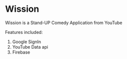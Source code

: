 # Wission

Wission is a Stand-UP Comedy Application from YouTube

Features included:
1. Google SignIn
2. YouTube Data api
3. Firebase
